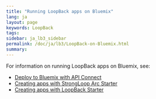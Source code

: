 ```yaml
---
title: "Running LoopBack apps on Bluemix"
lang: ja
layout: page
keywords: LoopBack
tags:
sidebar: ja_lb3_sidebar
permalink: /doc/ja/lb3/LoopBack-on-Bluemix.html
summary:
---
```

For information on running LoopBack apps on Bluemix, see:

- [Deploy to Bluemix with API Connect](https://console.ng.bluemix.net/catalog/services/api-connect)
- [Creating apps with StrongLoop Arc Starter](https://www.ng.bluemix.net/docs/#starters/StrongLoopArc/index.html)
- [Creating apps with LoopBack Starter](https://www.ng.bluemix.net/docs/starters/LoopBack/index.html)

